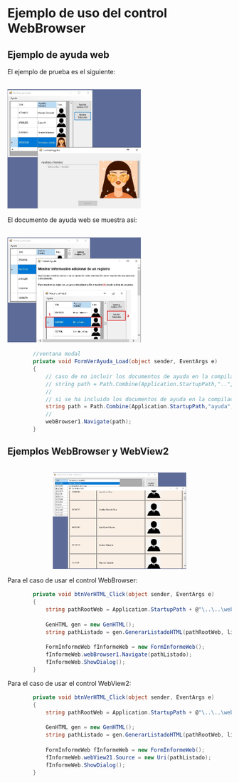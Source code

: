 # Ejemplo de uso del control WebBrowser

## Ejemplo de ayuda web

<p>El ejemplo de prueba es el siguiente:</p>
<br/><img style="width:300px;" src="Ejemplo_webbrowser/EjemploAyuda/docs/pantallazo1.jpg"/>

<p>El documento de ayuda web se muestra así:</p>
<br/><img style="width:300px;" src="Ejemplo_webbrowser/EjemploAyuda/docs/pantallazo2.jpg"/>

```csharp
        //ventana modal
        private void FormVerAyuda_Load(object sender, EventArgs e)
        {
            // caso de no incluir los documentos de ayuda en la compilación!
            // string path = Path.Combine(Application.StartupPath,"..","..","ayuda", "index.html");
            //
            // si se ha incluido los documentos de ayuda en la compilación
            string path = Path.Combine(Application.StartupPath,"ayuda", "index.html");
            //
            webBrowser1.Navigate(path);
        }
```


## Ejemplos WebBrowser y WebView2

<div style="text-align:center">
<br/><img style="width:300px;" src="Ejemplo_webbrowser/WebBrowser/docs/pantallazo.jpg"/>
</div>

<p>Para el caso de usar el control WebBrowser:</p>
  
```csharp
        private void btnVerHTML_Click(object sender, EventArgs e)
        {
            string pathRootWeb = Application.StartupPath + @"\..\..\web";

            GenHTML gen = new GenHTML();
            string pathListado = gen.GenerarListadoHTML(pathRootWeb, listado);

            FormInformeWeb fInformeWeb = new FormInformeWeb();
            fInformeWeb.webBrowser1.Navigate(pathListado);
            fInformeWeb.ShowDialog();
        }
```

<p>Para el caso de usar el control WebView2:</p>

```csharp
        private void btnVerHTML_Click(object sender, EventArgs e)
        {
            string pathRootWeb = Application.StartupPath + @"\..\..\web";

            GenHTML gen = new GenHTML();
            string pathListado = gen.GenerarListadoHTML(pathRootWeb, listado);

            FormInformeWeb fInformeWeb = new FormInformeWeb();
            fInformeWeb.webView21.Source = new Uri(pathListado);
            fInformeWeb.ShowDialog();
        }
```
